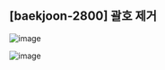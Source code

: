 ## [baekjoon-2800] 괄호 제거

![image](https://user-images.githubusercontent.com/22045163/119235741-fe2b9d80-bb6e-11eb-8984-3c94d52eddfe.png)

![image](https://user-images.githubusercontent.com/22045163/119235750-071c6f00-bb6f-11eb-8f18-6aab914897e4.png)
